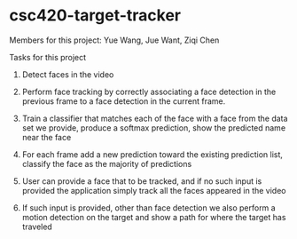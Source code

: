# csc420-target-tracker

Members for this project: Yue Wang, Jue Want, Ziqi Chen

Tasks for this project

1.	Detect faces in the video

2.	Perform face tracking by correctly associating a face detection in the previous frame to a face detection in the current frame.

3.	Train a classifier that matches each of the face with a face from the data set we provide, produce a softmax prediction, show the predicted name near the face

4.	For each frame add a new prediction toward the existing prediction list, classify the face as the majority of predictions

5.	User can provide a face that to be tracked, and if no such input is provided the application simply track all the faces appeared in the video

6.	If such input is provided, other than face detection we also perform a motion detection on the target and show a path for where the target has traveled
